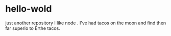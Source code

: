 # hello-wold
just another repository
I like node .
I've had tacos on the moon and find then far superio to Erthe tacos. 
